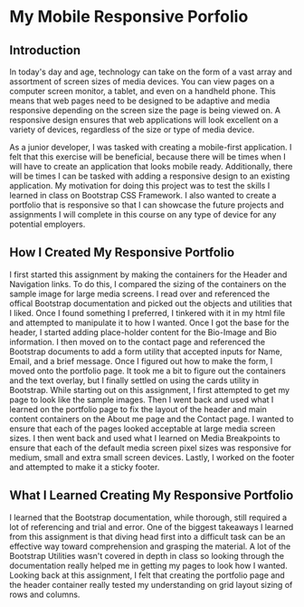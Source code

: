 # My Mobile Responsive Porfolio

## Introduction

In today's day and age, technology can take on the form of a vast array and assortment of screen sizes of media devices. You can view pages on a computer screen monitor, a tablet, and even on a handheld phone. This means that web pages need to be designed to be adaptive and media responsive depending on the screen size the page is being viewed on. A responsive design ensures that web applications will look excellent on a variety of devices, regardless of the size or type of media device.

As a junior developer, I was tasked with creating a mobile-first application. I felt that this exercise will be beneficial, because there will be times when I will have to create an application that looks mobile ready. Additionally, there will be times I can be tasked with adding a responsive design to an existing application. My motivation for doing this project was to test the skills I learned in class on Bootstrap CSS Framework. I also wanted to create a portfolio that is responsive so that I can showcase the future projects and assignments I will complete in this course on any type of device for any potential employers.

## How I Created My Responsive Portfolio

I first started this assignment by making the containers for the Header and Navigation links. To do this, I compared the sizing of the containers on the sample image for large media screens. I read over and referenced the offical Bootstrap documentation and picked out the objects and utilities that I liked. Once I found something I preferred, I tinkered with it in my html file and attempted to manipulate it to how I wanted. Once I got the base for the header, I started adding place-holder content for the Bio-Image and Bio information. I then moved on to the contact page and referenced the Bootstrap documents to add a form utility that accepted inputs for Name, Email, and a brief message. Once I figured out how to make the form, I moved onto the portfolio page. It took me a bit to figure out the containers and the text overlay, but I finally settled on using the cards utility in Bootstrap. While starting out on this assignment, I first attempted to get my page to look like the sample images. Then I went back and used what I learned on the portfolio page to fix the layout of the header and main content containers on the About me page and the Contact page. I wanted to ensure that each of the pages looked acceptable at large media screen sizes. I then went back and used what I learned on Media Breakpoints to ensure that each of the default media screen pixel sizes was responsive for medium, small and extra small screen devices. Lastly, I worked on the footer and attempted to make it a sticky footer.

## What I Learned Creating My Responsive Portfolio

I learned that the Bootstrap documentation, while thorough, still required a lot of referencing and trial and error. One of the biggest takeaways I learned from this assignment is that diving head first into a difficult task can be an effective way toward comprehension and grasping the material. A lot of the Bootstrap Utilities wasn't covered in depth in class so looking through the documentation really helped me in getting my pages to look how I wanted. Looking back at this assignment, I felt that creating the portfolio page and the header container really tested my understanding on grid layout sizing of rows and columns.